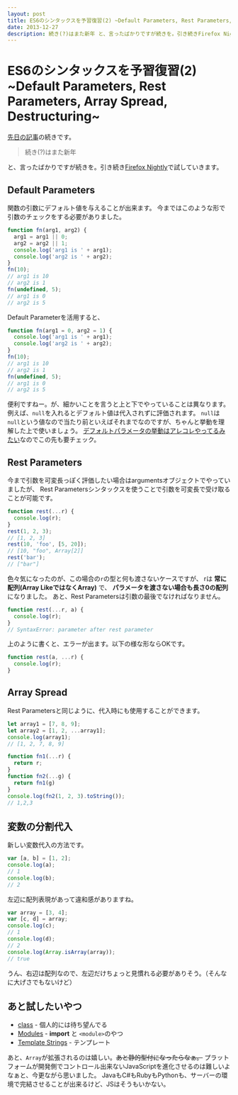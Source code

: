 ```yaml
---
layout: post
title: ES6のシンタックスを予習復習(2) ~Default Parameters, Rest Parameters, Array Spread, Destructuring~
date: 2013-12-27
description: 続き(?)はまた新年 と、言ったばかりですが続きを。引き続きFirefox Nightlyで試していきます。
---
```


# ES6のシンタックスを予習復習(2) ~Default Parameters, Rest Parameters, Array Spread, Destructuring~

[先日の記事](/posts/2013/es6-features-1.html)の続きです。

> 続き(?)はまた新年

と、言ったばかりですが続きを。引き続き[Firefox Nightly](http://nightly.mozilla.org/)で試していきます。

## Default Parameters

関数の引数にデフォルト値を与えることが出来ます。
今まではこのような形で引数のチェックをする必要がありました。

```js
function fn(arg1, arg2) {
  arg1 = arg1 || 0;
  arg2 = arg2 || 1;
  console.log('arg1 is ' + arg1);
  console.log('arg2 is ' + arg2);
}
fn(10);
// arg1 is 10
// arg2 is 1
fn(undefined, 5);
// arg1 is 0
// arg2 is 5
```

Default Parameterを活用すると、

```js
function fn(arg1 = 0, arg2 = 1) {
  console.log('arg1 is ' + arg1);
  console.log('arg2 is ' + arg2);
}
fn(10);
// arg1 is 10
// arg2 is 1
fn(undefined, 5);
// arg1 is 0
// arg2 is 5
```

便利ですねー。が、細かいことを言うと上と下でやっていることは異なります。
例えば、`null`を入れるとデフォルト値は代入されずに評価されます。
`null`は`null`という値なので当たり前といえばそれまでなのですが、ちゃんと挙動を理解した上で使いましょう。
[デフォルトパラメータの挙動はアレコレやってるみたい](https://bugzilla.mozilla.org/show_bug.cgi?id=781422)なのでこの先も要チェック。

## Rest Parameters

今まで引数を可変長っぽく評価したい場合はargumentsオブジェクトでやっていましたが、
Rest Parametersシンタックスを使うことで引数を可変長で受け取ることが可能です。

```js
function rest(...r) {
  console.log(r);
}
rest(1, 2, 3);
// [1, 2, 3]
rest(10, 'foo', [5, 20]);
// [10, "foo", Array[2]]
rest('bar');
// ["bar"]
```

色々気になったのが、この場合の`r`の型と何も渡さないケースですが、
rは **常に配列(Array LikeではなくArray)** で、 **パラメータを渡さない場合も長さ0の配列** になりました。
あと、Rest Parametersは引数の最後でなければなりません。


```js
function rest(...r, a) {
  console.log(r);
}
// SyntaxError: parameter after rest parameter
```

上のように書くと、エラーが出ます。以下の様な形ならOKです。

```js
function rest(a, ...r) {
  console.log(r);
}
```

## Array Spread

Rest Parametersと同じように、代入時にも使用することができます。

```js
let array1 = [7, 8, 9];
let array2 = [1, 2, ...array1];
console.log(array1);
// [1, 2, 7, 8, 9]

function fn1(...r) {
  return r;
}
function fn2(...g) {
  return fn1(g)
}
console.log(fn2(1, 2, 3).toString());
// 1,2,3
```

## 変数の分割代入

新しい変数代入の方法です。

```js
var [a, b] = [1, 2];
console.log(a);
// 1
console.log(b);
// 2
```

左辺に配列表現があって違和感がありますね。

```js
var array = [3, 4];
var [c, d] = array;
console.log(c);
// 1
console.log(d);
// 2
console.log(Array.isArray(array));
// true
```

うん、右辺は配列なので、左辺だけちょっと見慣れる必要がありそう。（そんなに大げさでもないけど）

## あと試したいやつ

- [class](http://wiki.ecmascript.org/doku.php?id=strawman:maximally_minimal_classes) - 個人的には待ち望んでる
- [Modules](http://wiki.ecmascript.org/doku.php?id=harmony:modules) - **import** と `<module>`のやつ
- [Template Strings](http://wiki.ecmascript.org/doku.php?id=harmony:quasis) - テンプレート

あと、`Array`が拡張されるのは嬉しい。<del>あと静的型付になったらなぁ。</del>
プラットフォームが開発側でコントロール出来ないJavaScriptを進化させるのは難しいよなぁと、今更ながら思いました。
JavaもC#もRubyもPythonも、サーバーの環境で完結させることが出来るけど、JSはそうもいかない。